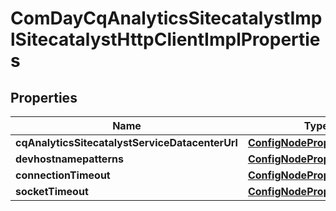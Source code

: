 
# ComDayCqAnalyticsSitecatalystImplSitecatalystHttpClientImplProperties

## Properties
Name | Type | Description | Notes
------------ | ------------- | ------------- | -------------
**cqAnalyticsSitecatalystServiceDatacenterUrl** | [**ConfigNodePropertyArray**](ConfigNodePropertyArray.md) |  |  [optional]
**devhostnamepatterns** | [**ConfigNodePropertyArray**](ConfigNodePropertyArray.md) |  |  [optional]
**connectionTimeout** | [**ConfigNodePropertyInteger**](ConfigNodePropertyInteger.md) |  |  [optional]
**socketTimeout** | [**ConfigNodePropertyInteger**](ConfigNodePropertyInteger.md) |  |  [optional]



